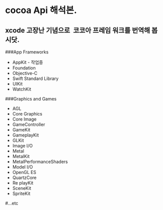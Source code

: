 #  cocoa Api 해석본.

## xcode 고장난 기념으로  코코아 프레임 워크를 번역해 봅시닷.



###App Frameworks
 - AppKit - 작업중
 - Foundation
 - Objective-C
 - Swift Standard Library
 - UIKit
 - WatchKit
 
###Graphics and Games
 - AGL
 - Core Graphics
 - Core Image
 - GameController
 - GameKit
 - GameplayKit
 - GLKit
 - Image I/O
 - Metal
 - MetalKit
 - MetalPerformanceShaders
 - Model I/O
 - OpenGL ES
 - QuartzCore
 - Re playKit
 - SceneKit
 - SpriteKit
 
#...etc
